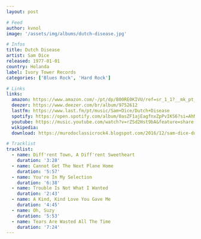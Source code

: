 ```yaml
---
layout: post

# Feed
author: kvnol
image: '/assets/img/albums/dutch-disease.jpg'

# Infos
title: Dutch Disease
artist: Sam Dice
released: 1977-01-01
country: Holanda
label: Ivory Tower Records
categories: ['Blues Rock', 'Hard Rock']

# Links
links:
  amazon: https://www.amazon.com/-/pt/dp/B00RE0KIVU/ref=sr_1_1?__mk_pt_BR=%C3%85M%C3%85%C5%BD%C3%95%C3%91&dchild=1&keywords=Sam+Dice+Dutch+Disease&qid=1617153145&s=music&sr=1-1
  deezer: https://www.deezer.com/br/album/9752612
  lastfm: https://www.last.fm/pt/music/Sam+Dice/Dutch+Disease
  spotify: https://open.spotify.com/album/0asZF1ajEagfnxZpPvIKS6?si=AhN_kssLR-ijd-OGBsjbcQ
  youtube: https://music.youtube.com/watch?v=rZSd2Hst9bA&feature=share
  wikipedia:
  download: https://murodoclassicrock4.blogspot.com/2016/12/sam-dice-dutch-disease-1978.html

# Tracklist
tracklist:
  - name: Diff'rent Town, A Diff'rent Sweetheart
    duration: '3:28'
  - name: Cannot Get The Next Plane Home
    duration: '5:57'
  - name: You're In My Selection
    duration: '6:38'
  - name: Trouble Is Not What I Wanted
    duration: '2:43'
  - name: A Kind, Kind Love You Gave Me
    duration: '4:45'
  - name: Oh, Suzy
    duration: '5:53'
  - name: Tears Are Wasted All The Time
    duration: '7:24'
---
```

